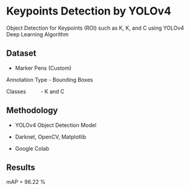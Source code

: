 # Keypoints Detection by YOLOv4

Object Detection for Keypoints (ROI) such as K, K, and C using YOLOv4 Deep Learning Algorithm

## Dataset

- Marker Pens (Custom)

Annotation Type - Bounding Boxes

Classes&nbsp;&nbsp;&nbsp;&nbsp;&nbsp;&nbsp;&nbsp;&nbsp;&nbsp; - K and C

## Methodology

- YOLOv4 Object Detection Model

- Darknet, OpenCV, Matplotlib

- Google Colab

## Results

mAP = 96.22 %
